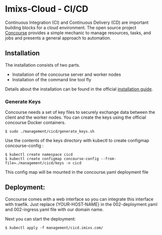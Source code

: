 # Imixs-Cloud - CI/CD

Continuous Integration (CI) and Continuous Delivery (CD) are important building blocks for a cloud environment.
The open source project [Concourse](https://concourse-ci.org/) provides a simple mechanic to manage resources, tasks, and jobs and presents a general approach to automation.



## Installation

The installation consists of two parts. 

 - Installation of the concourse server and worker nodes
 - Installation of the command line tool fly
 
Details about the installation can be found in the official [installation guide](https://concourse-ci.org/install.html).

### Generate Keys

Concourse needs a set of key files to securely exchange data between the client and the worker nodes.
You can create the keys using the official concourse Docker containers. 

	
	$ sudo ./management/cicd/generate_keys.sh
	

Use the contents of the keys directory with kubectl to create configmap concourse-config :


	$ kubectl create namespace cicd
	$ kubectl create configmap concourse-config --from-file=./management/cicd/keys -n cicd
	
This config map will be mounted in the concourse.yaml deployment file


## Deployment: 

Concourse comes with a web interface so you can integrate this interface with traefik. Just replace {YOUR-HOST-NAME} in the 002-deployment.yaml and 002-ingress.yaml file with our domain name.

Next you can start the deployment:

	$ kubectl apply -f management/cicd.imixs.com/
	
	